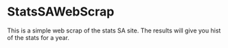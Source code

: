 # StatsSAWebScrap
This is a simple web scrap of the stats SA site. The results will give you hist of the stats for a year.
